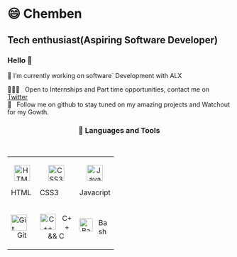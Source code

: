 # 😄 Chemben
## Tech enthusiast(Aspiring Software Developer)
### Hello 👋
<p> 🔭 I’m currently working on software` Development with ALX </p>
 🧑🏽‍💻 &nbsp; Open to Internships and Part time opportunities, contact me on <a href="http://www.twitter.com/chemben2">Twitter</a>
<br />
💞️ &nbsp; Follow me on github to stay tuned on my amazing projects and Watchout for my Gowth.
 <br/>
 <h3 align="center">🧰 Languages and Tools</h3>
 <br>
 <table>

  <tr>
        <td>
            <p align="center">
                 <a href="https://developer.mozilla.org/en-US/docs/Glossary/HTML5" target="_blank" rel="noreferrer">
                 <img src="https://raw.githubusercontent.com/danielcranney/readme-generator/main/public/icons/skills/html5-colored.svg" width="36" height="36" alt="HTML5" />
                </a>
                <p align="centre">HTML</p>
            </p>
        </td>
        <td>
            <p align="center">
                <a href="https://www.w3.org/TR/CSS/#css" target="_blank" rel="noreferrer">
                <img src="https://raw.githubusercontent.com/danielcranney/readme-generator/main/public/icons/skills/css3-colored.svg" width="36" height="36" alt="CSS3" />
                </a>
                <p align="centre">CSS3</p>
            </p>
        </td>
        <td>
            <p align="center">
                <a href="https://developer.mozilla.org/en-US/docs/Web/JavaScript" target="_blank" rel="noreferrer">
                <img src="https://raw.githubusercontent.com/danielcranney/readme-generator/main/public/icons/skills/javascript-colored.svg" width="36" height="36" alt="JavaScript" />
                </a>
                <p align="centre">Javacript</p>
            </p>
        </td>
    </tr>
     <tr>
        <td>
            <p align=""center">
                <img align="left" alt="Git" width="36" height="36" style="padding-right:10px;" src="https://cdn.jsdelivr.net/gh/devicons/devicon/icons/git/git-original.svg" />
                <p align="center">Git</p>
            </p>
        </td>
        <td>
            <p align="center">
                <img align="left" alt="C++" width="36" height="36" style="padding-right:10px;" src="https://cdn.jsdelivr.net/gh/devicons/devicon/icons/cplusplus/cplusplus-line.svg" />
                <p align="center">C++ && C</p>
            </p>
        </td>
        <td>
            <p align="center">
                <img align="left" alt="Bash" width="30px" style="padding-right:10px;" src="https://cdn.jsdelivr.net/gh/devicons/devicon/icons/bash/bash-original.svg" />
                <p>Bash</p>
            </p>
        </td>
    </tr>
</table>


<!--
**chemben17/chemben17** is a ✨ _special_ ✨ repository because its `README.md` (this file) appears on your GitHub profile.

Here are some ideas to get you started:

- 
- 🌱 I’m currently learning ...
- 👯 I’m looking to collaborate on ...
- 🤔 I’m looking for help with ...
- 💬 Ask me about ...
- 📫 How to reach me: ...
- 😄 Pronouns: ...
- ⚡ Fun fact: ...
-->
